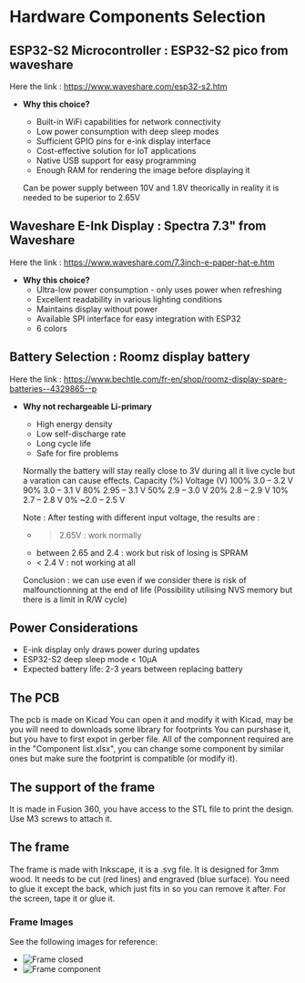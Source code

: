 # Hardware Components Selection

## ESP32-S2 Microcontroller : ESP32-S2 pico from waveshare
Here the link : https://www.waveshare.com/esp32-s2.htm
- **Why this choice?**
  - Built-in WiFi capabilities for network connectivity
  - Low power consumption with deep sleep modes
  - Sufficient GPIO pins for e-ink display interface
  - Cost-effective solution for IoT applications
  - Native USB support for easy programming
  - Enough RAM for rendering the image before displaying it

  Can be power supply between 10V and 1.8V theorically in reality it is needed to be superior to 2.65V

## Waveshare E-Ink Display : Spectra 7.3" from Waveshare
Here the link : https://www.waveshare.com/7.3inch-e-paper-hat-e.htm 
- **Why this choice?**
  - Ultra-low power consumption - only uses power when refreshing
  - Excellent readability in various lighting conditions
  - Maintains display without power
  - Available SPI interface for easy integration with ESP32
  - 6 colors 

## Battery Selection : Roomz display battery
Here the link : https://www.bechtle.com/fr-en/shop/roomz-display-spare-batteries--4329865--p
- **Why not rechargeable Li-primary**
  - High energy density
  - Low self-discharge rate
  - Long cycle life
  - Safe for fire problems

  Normally the battery will stay really close to 3V during all it live cycle but a varation can cause effects.
  Capacity (%)	Voltage (V)
  100%	        3.0 – 3.2 V
  90%	          3.0 – 3.1 V
  80%	          2.95 – 3.1 V
  50%	          2.9 – 3.0 V
  20%	          2.8 – 2.9 V
  10%	          2.7 – 2.8 V
  0%          	~2.0 – 2.5 V

  Note : After testing with different input voltage, the results are : 
  - > 2.65V : work normally
  - between 2.65 and 2.4 : work but risk of losing is SPRAM
  - < 2.4 V : not working at all

  Conclusion : we can use even if we consider there is risk of malfounctionning at the end of life
  (Possibility utilising NVS memory but there is a limit in R/W cycle)

## Power Considerations
- E-ink display only draws power during updates
- ESP32-S2 deep sleep mode < 10µA
- Expected battery life: 2-3 years between replacing battery


## The PCB 

The pcb is made on Kicad
You can open it and modify it with Kicad, may be you will need to downloads some library for footprints
You can purshase it, but you have to first expot in gerber file.
All of the componnent required are in the "Component list.xlsx", you can change some component by similar ones but make sure the footprint is compatible (or modify it).

## The support of the frame

It is made in Fusion 360, you have access to the STL file to print the design.
Use M3 screws to attach it.

## The frame

The frame is made with Inkscape, it is a .svg file.
It is designed for 3mm wood.
It needs to be cut (red lines) and engraved (blue surface).
You need to glue it except the back, which just fits in so you can remove it after.
For the screen, tape it or glue it.

### Frame Images

See the following images for reference:
- ![Frame closed](../../images/frame_closed.jpg)
- ![Frame component](../../images/frame_with_component.jpg)